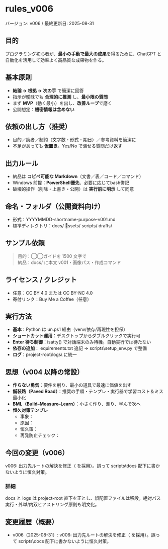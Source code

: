 # rules_v006
バージョン: v006 / 最終更新日: 2025-08-31

## 目的
プログラミング初心者が、**最小の手動で最大の成果**を得るために、ChatGPT と自動化を活用して効率よく高品質な成果物を作る。

## 基本原則
- **結論 → 根拠 → 次の手** で簡潔に回答
- 指示が曖昧でも **合理的に推測** し、**最小限の質問**
- まず **MVP**（動く最小）を出し、**改善ループ**で磨く
- 公開想定：**機密情報は含めない**

## 依頼の出し方（推奨）
- 目的／読者／制約（文字数・形式・期日）／参考資料を簡潔に
- 不足があっても **仮置き**。Yes/No で潰せる質問だけ返す

## 出力ルール
- 納品は **コピペ可能な Markdown**（文書／表／コード／コマンド）
- Windows 前提：**PowerShell優先**、必要に応じてbash併記
- 破壊的操作（削除・上書き・公開）は **実行前に明示** して同意

## 命名・フォルダ（公開資料向け）
- 形式：YYYYMMDD-shortname-purpose-v001.md
- 標準ディレクトリ：docs/ ssets/ scripts/ drafts/

## サンプル依頼
> 目的：◯◯ガイドを 1500 文字で  
> 納品：docs/ に本文 v001・画像パス・作成コマンド

## ライセンス / クレジット
- 任意：CC BY 4.0 または CC BY-NC 4.0
- 寄付リンク：Buy Me a Coffee（任意）

## 実行方法
- **基本**：Python は 
un.ps1 経由（venv/依存/再現性を担保）
- **ショートカット運用**：デスクトップからダブルクリックで実行可
- **Enter 待ち制御**：isatty() で対話端末のみ待機。自動実行では待たない
- **依存の追加**：
equirements.txt 追記 → scripts\setup_env.py で整備
- **ログ**：project-root\logs\ に統一
## 思想（v004 以降の常設）
- **作らない勇気**：要件を削り、最小の道具で最速に価値を出す
- **舗装路（Paved Road）**：推奨の手順・テンプレ・実行器で学習コスト＆ミス最小化
- **BML（Build–Measure–Learn）**：小さく作り、測り、学んで次へ
- **恒久対策テンプレ**
  - 事象：
  - 原因：
  - 恒久策：
  - 再発防止チェック：

## 今回の変更（v006）
v006: 出力先ルートの解決を修正（ を採用）。誤って scripts\docs 配下に書かないように恒久対策。


### 詳細
docs と logs は project-root 直下を正とし、誤配置ファイルは移設。絶対パス実行・外単/内双ヒアストリング原則も明文化。

## 変更履歴（概要）
- v006（2025-08-31）: v006: 出力先ルートの解決を修正（ を採用）。誤って scripts\docs 配下に書かないように恒久対策。

